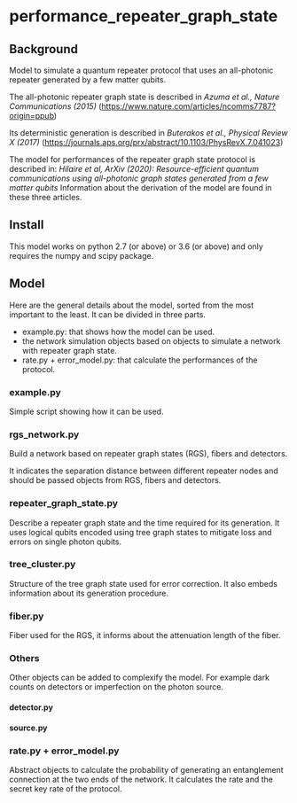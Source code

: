 # performance_repeater_graph_state

## Background
Model to simulate a quantum repeater protocol that uses an all-photonic repeater generated by a few matter qubits.

The all-photonic repeater graph state is described in *Azuma et al., Nature Communications (2015)*   (https://www.nature.com/articles/ncomms7787?origin=ppub)

Its deterministic generation is described in *Buterakos et al., Physical Review X (2017)*    (https://journals.aps.org/prx/abstract/10.1103/PhysRevX.7.041023)

The model for performances of the repeater graph state protocol is described in:
*Hilaire et al, ArXiv (2020): Resource-efficient quantum communications using all-photonic graph states generated from a few matter qubits*
Information about the derivation of the model are found in these three articles.

## Install
This model works on python 2.7 (or above) or 3.6 (or above) and only requires the numpy and scipy package.

## Model
Here are the general details about the model, sorted from the most important to the least.
It can be divided in three parts.
* example.py: that shows how the model can be used.
* the network simulation objects based on objects to simulate a network with repeater graph state.
* rate.py + error_model.py: that calculate the performances of the protocol.

### example.py
Simple script showing how it can be used.

### rgs_network.py
Build a network based on repeater graph states (RGS), fibers and detectors.

It indicates the separation distance between different repeater nodes and should be passed objects from RGS, fibers and detectors.

### repeater_graph_state.py
Describe a repeater graph state and the time required for its generation.
It uses logical qubits encoded using tree graph states to mitigate loss and errors on single photon qubits.

### tree_cluster.py
Structure of the tree graph state used for error correction. It also embeds information about its generation procedure.

### fiber.py
Fiber used for the RGS, it informs about the attenuation length of the fiber.

### Others
Other objects can be added to complexify the model. For example dark counts on detectors or imperfection on the photon source.
#### detector.py
#### source.py


### rate.py + error_model.py
Abstract objects to calculate the probability of generating an entanglement connection at the two ends of the network.
It calculates the rate and the secret key rate of the protocol.

